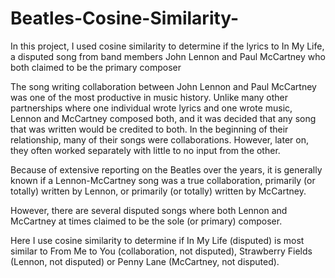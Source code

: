 # Beatles-Cosine-Similarity-
In this project, I used cosine similarity to determine if the lyrics to In My Life, a disputed song from band members John Lennon and Paul McCartney who both claimed to be the primary composer


The song writing collaboration between John Lennon and Paul McCartney was one of the most productive in music history. Unlike many other partnerships where one individual wrote lyrics and one wrote music, Lennon and McCartney composed both, and it was decided that any song that was written would be credited to both. In the beginning of their relationship, many of their songs were collaborations. However, later on, they often worked separately with little to no input from the other.

Because of extensive reporting on the Beatles over the years, it is generally known if a Lennon-McCartney song was a true collaboration, primarily (or totally) written by Lennon, or primarily (or totally) written by McCartney.

However, there are several disputed songs where both Lennon and McCartney at times claimed to be the sole (or primary) composer.

Here I use cosine similarity to determine if In My Life (disputed) is most similar to From Me to You (collaboration, not disputed), Strawberry Fields (Lennon, not disputed) or Penny Lane (McCartney, not disputed).
